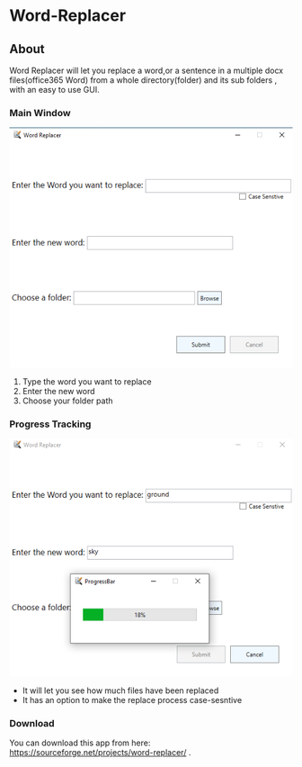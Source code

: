 # Word-Replacer




## About
Word Replacer will let you replace a word,or a sentence in a multiple docx files(office365 Word) from a whole directory(folder) and its sub folders , with an easy to use GUI.





### Main Window
![](https://github.com/AbuRuqaa/Word-Replacer/blob/main/resources/MainWindow.png)
1. Type the word you want to replace
1. Enter the new word
1. Choose your folder path


### Progress Tracking
![](https://github.com/AbuRuqaa/Word-Replacer/blob/main/resources/MainW_ProgressB.png)
* It will let you see how much files have been replaced
* It has an option to make the replace process case-sesntive




### Download

You can download this app from here:
https://sourceforge.net/projects/word-replacer/ .
